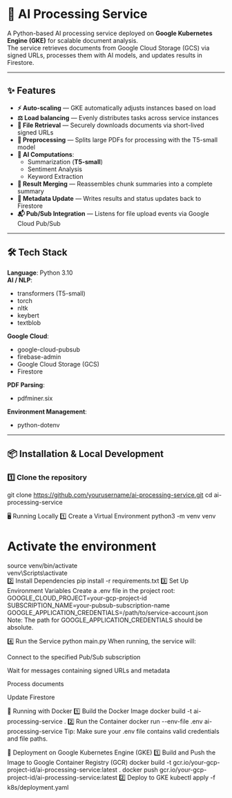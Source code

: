 # 🤖 AI Processing Service

A Python-based AI processing service deployed on **Google Kubernetes Engine (GKE)** for scalable document analysis.  
The service retrieves documents from Google Cloud Storage (GCS) via signed URLs, processes them with AI models, and updates results in Firestore.

---

## ✨ Features

- **⚡ Auto-scaling** — GKE automatically adjusts instances based on load
- **⚖ Load balancing** — Evenly distributes tasks across service instances
- **📄 File Retrieval** — Securely downloads documents via short-lived signed URLs
- **🔄 Preprocessing** — Splits large PDFs for processing with the T5-small model
- **🧠 AI Computations**:
  - Summarization (**T5-small**)
  - Sentiment Analysis
  - Keyword Extraction
- **📝 Result Merging** — Reassembles chunk summaries into a complete summary
- **📌 Metadata Update** — Writes results and status updates back to Firestore
- **📬 Pub/Sub Integration** — Listens for file upload events via Google Cloud Pub/Sub

---

## 🛠 Tech Stack

**Language**: Python 3.10  
**AI / NLP**:
- transformers (T5-small)
- torch
- nltk
- keybert
- textblob

**Google Cloud**:
- google-cloud-pubsub
- firebase-admin
- Google Cloud Storage (GCS)
- Firestore

**PDF Parsing**:
- pdfminer.six

**Environment Management**:
- python-dotenv

---

## 📦 Installation & Local Development

### 1️⃣ Clone the repository
git clone https://github.com/yourusername/ai-processing-service.git
cd ai-processing-service

🖥️ Running Locally
1️⃣ Create a Virtual Environment
python3 -m venv venv
# Activate the environment
source venv/bin/activate      
venv\Scripts\activate         
2️⃣ Install Dependencies
pip install -r requirements.txt
3️⃣ Set Up Environment Variables
Create a .env file in the project root:
GOOGLE_CLOUD_PROJECT=your-gcp-project-id
SUBSCRIPTION_NAME=your-pubsub-subscription-name
GOOGLE_APPLICATION_CREDENTIALS=/path/to/service-account.json
Note: The path for GOOGLE_APPLICATION_CREDENTIALS should be absolute.

4️⃣ Run the Service
python main.py
When running, the service will:

Connect to the specified Pub/Sub subscription

Wait for messages containing signed URLs and metadata

Process documents

Update Firestore

🐳 Running with Docker
1️⃣ Build the Docker Image
docker build -t ai-processing-service .
2️⃣ Run the Container
docker run --env-file .env ai-processing-service
Tip: Make sure your .env file contains valid credentials and file paths.

🚀 Deployment on Google Kubernetes Engine (GKE)
1️⃣ Build and Push the Image to Google Container Registry (GCR)
docker build -t gcr.io/your-gcp-project-id/ai-processing-service:latest .
docker push gcr.io/your-gcp-project-id/ai-processing-service:latest
2️⃣ Deploy to GKE
kubectl apply -f k8s/deployment.yaml

